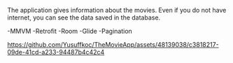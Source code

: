 The application gives information about the movies. Even if you do not have internet, you can see the data saved in the database.


-MMVM
-Retrofit
-Room
-Glide
-Pagination

https://github.com/Yusuffkoc/TheMovieApp/assets/48139038/c3818217-09de-41cd-a233-94487b4c42c4

